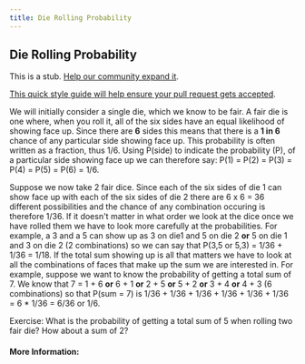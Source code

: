 ```yaml
---
title: Die Rolling Probability
---
```

## Die Rolling Probability

This is a stub. <a href='https://github.com/freecodecamp/guides/tree/master/src/pages/mathematics/die-rolling-probability/index.md' target='_blank' rel='nofollow'>Help our community expand it</a>.

<a href='https://github.com/freecodecamp/guides/blob/master/README.md' target='_blank' rel='nofollow'>This quick style guide will help ensure your pull request gets accepted</a>.

<!-- The article goes here, in GitHub-flavored Markdown. Feel free to add YouTube videos, images, and CodePen/JSBin embeds  -->

We will initially consider a single die, which we know to be fair. 
A fair die is one where, when you roll it, all of the six sides have an equal likelihood of showing face up.
Since there are **6** sides this means that there is a **1 in 6** chance of any particular side showing face up.
This probability is often written as a fraction, thus 1/6.
Using P(side) to indicate the probability (P), of a particular side showing face up we can therefore say:
P(1) = P(2) = P(3) = P(4) = P(5) = P(6) = 1/6.

Suppose we now take 2 fair dice.
Since each of the six sides of die 1 can show face up with each of the six sides of die 2 there are 
6 x 6 = 36 different possibilities and the chance of any combination occuring is therefore 1/36.
If it doesn't matter in what order we look at the dice once we have rolled them we have to look more 
carefully at the probabilities.
For example, a 3 and a 5 can show up as 3 on die1 and 5 on die 2 **or** 5 on die 1 and 3 on die 2 (2 combinations) so
we can say that P(3,5 or 5,3) = 1/36 + 1/36 = 1/18.
If the total sum showing up is all that matters we have to look at all the combinations of faces that make up the sum we are interested in.
For example, suppose we want to know the probability of getting a total sum of 7.
We know that 7 = 1 + 6 **or** 6 + 1 **or** 2 + 5 **or** 5 + 2 **or** 3 + 4 **or** 4 + 3 (6 combinations) so that
P(sum = 7) is 1/36 + 1/36 + 1/36 + 1/36 + 1/36 + 1/36 = 6 * 1/36 = 6/36 or 1/6.

Exercise: What is the probability of getting a total sum of 5 when rolling two fair die? How about a sum of 2? 
 

#### More Information:
<!-- Please add any articles you think might be helpful to read before writing the article -->


